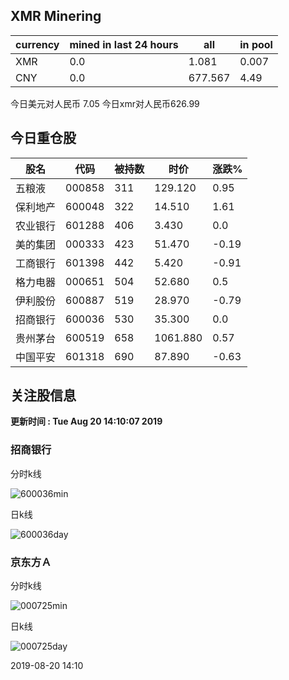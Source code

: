 ## XMR Minering

|currency|mined in last 24 hours|all|in pool|
|---|---|---|---|
|XMR|0.0|1.081|0.007|
|CNY|0.0|677.567|4.49|

今日美元对人民币 7.05	今日xmr对人民币626.99


## 今日重仓股 

|股名|代码|被持数|时价|涨跌%|
|---|---|---|---|---|
|五粮液|000858|311|129.120|0.95|
|保利地产|600048|322|14.510|1.61|
|农业银行|601288|406|3.430|0.0|
|美的集团|000333|423|51.470|-0.19|
|工商银行|601398|442|5.420|-0.91|
|格力电器|000651|504|52.680|0.5|
|伊利股份|600887|519|28.970|-0.79|
|招商银行|600036|530|35.300|0.0|
|贵州茅台|600519|658|1061.880|0.57|
|中国平安|601318|690|87.890|-0.63|

## 关注股信息
**更新时间 : Tue Aug 20 14:10:07 2019**
### 招商银行 
分时k线

![600036min](http://image.sinajs.cn/newchart/min/n/sh600036.gif)

日k线

![600036day](http://image.sinajs.cn/newchart/daily/n/sh600036.gif)

### 京东方Ａ 
分时k线

![000725min](http://image.sinajs.cn/newchart/min/n/sz000725.gif)

日k线

![000725day](http://image.sinajs.cn/newchart/daily/n/sz000725.gif)

2019-08-20 14:10